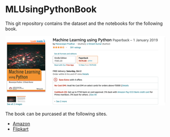 # MLUsingPythonBook

This git repository contains the dataset and the notebooks for the following book.

![ML Using Python](./media/bookimage.png)

The book can be purcased at the following sites.

- [Amazon](https://www.amazon.in/Machine-Learning-Python-Manaranjan-Pradhan-ebook/dp/B07RLQPNRX/)
- [Flipkart](https://www.flipkart.com/machine-learning-using-python/p/itmb674ebe92d32a)

